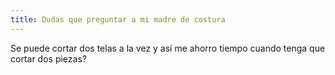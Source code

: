 ```yaml
---
title: Dudas que preguntar a mi madre de costura
---
```


Se puede cortar dos telas a la vez y así me ahorro tiempo cuando tenga que cortar dos piezas?

